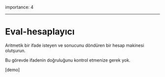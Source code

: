 importance: 4

---

# Eval-hesaplayıcı

Aritmetik bir ifade isteyen ve sonucunu döndüren bir hesap makinesi olutşurun.

Bu görevde ifadenin doğruluğunu kontrol etmenize gerek yok.

[demo]
